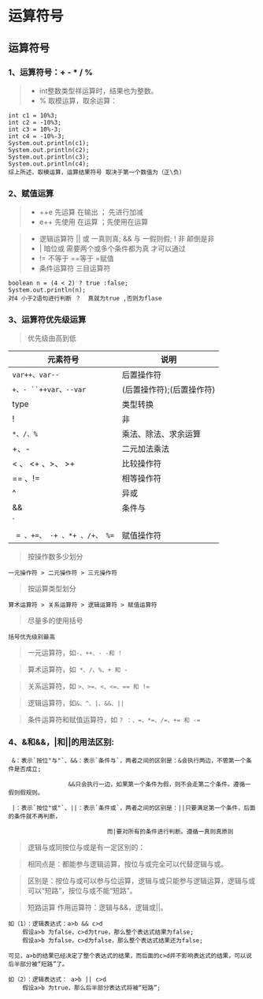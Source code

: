# 运算符号
## 运算符号
### 1、运算符号：+ - * / %
>* int整数类型祥运算时，结果也为整数。
>* % 取模运算，取余运算：
```$xslt
int c1 = 10%3;
int c2 = -10%3;
int c3 = 10%-3;
int c4 = -10%-3;
System.out.println(c1);
System.out.println(c2);
System.out.println(c3);
System.out.println(c4);
综上所述，取模运算，运算结果符号 取决于第一个数值为（正\负）
```
	

### 2、赋值运算
>* ++e 先运算 在输出  ； 先进行加减
>* e++ 先使用 在运算  ；先使用在运算
	
>* 逻辑运算符  || 或  一真则真; && 与  一假则假;  ! 非  颠倒是非
>* | 暗位或   需要两个或多个条件都为真 才可以通过
>* != 不等于  ==等于   =赋值
>* 条件运算符   三目运算符 
```
boolean n = (4 < 2) ? true :false;
System.out.println(n);
对4 小于2语句进行判断 ？  真就为true ,否则为flase
```
	

### 3、运算符优先级运算 
> 优先级由高到低

| 元素符号 | 说明 | 
| -------- | -------- |
| `var++、var--`    | 后置操作符    |
| `+、- ``++var、--var`  | (后置操作符);(后置操作符)    |
| type    | 类型转换    |
| !    | 非    |
| ` *、/、% `    | 乘法、除法、求余运算    |
| +、-    | 二元加法乘法    |
| < 、 <+ 、>、 >+    | 比较操作符    |
| == 、!=    | 相等操作符    |
| ^  | 异或    |
| &&  | 条件与    |
| `||`   | 条件或    |
| ` = 、+=、 -+ 、*+ 、/+、 %=`   | 赋值操作符    |


> 按操作数多少划分

	一元操作符 > 二元操作符 > 三元操作符
	
> 按运算类型划分

	算术运算符 > 关系运算符 > 逻辑运算符 > 赋值运算符
	
> 尽量多的使用括号

	括号优先级别最高
	
> 一元运算符，如` -、++、- -和 ! `

> 算术运算符，如` *、/、%、+ 和 -`

> 关系运算符，如 `>、>=、<、<=、== 和 != `

> 逻辑运算符，如` &、^、|、&&、|| `

> 条件运算符和赋值运算符，如 `? ：、=、*=、/=、+= 和 -= `

### 4、&和&&，|和||的用法区别:
 
     &：表示`按位"与"`、&&：表示`条件与`，两者之间的区别是：&会执行两边，不管第一个条件是否成立;
     
    				 &&只会执行一边，如果第一个条件为假，则不会走第二个条件。遵循一假则假规则。
     
     |：表示`按位"或"`、||：表示`条件或`，两者之间的区别是：||只要满足第一个条件，后面的条件就不再判断，
     
     							而|要对所有的条件进行判断。遵循一真则真原则
 
> 逻辑与或同按位与或是有一定区别的：

> 相同点是：都能参与逻辑运算，按位与或完全可以代替逻辑与或。

> 区别是：按位与或可以参与位运算，逻辑与或只能参与逻辑运算，逻辑与或可以“短路”，按位与或不能“短路”。	

> 短路运算
	作用运算符：逻辑与&&，逻辑或||。
	
	如（1）：逻辑表达式：a>b && c>d
		假设a>b 为false，c>d为true，那么整个表达式结果为false;
		假设a>b 为false，c>d为false，那么整个表达式结果还为false;
		
	可见，a>b的结果已经决定了整个表达式的结果，而后面的c>d并不影响表达式的结果，可以说后半部分被“短路”了。
	
	如（2）：逻辑表达式： a>b || c>d
		假设a>b 为true，那么后半部分表达式将被“短路”;


